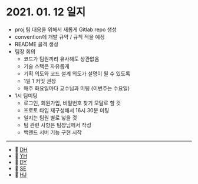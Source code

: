 # 2021. 01. 12 일지

- proj 팀 대응을 위해서 새롭게 Gitlab repo 생성
- convention에 개발 규약 / 규칙 적을 예정
- README 골격 생성
- 팀장 회의
    - 코드가 팀원끼리 유사해도 상관없음
    - 기술 스택은 자유롭게
    - 기획 의도와 코드 설계 의도가 설명이 될 수 있도록
    - 1일 1 커밋 권장
    - 매주 화요일마다 교수님과 미팅 (이번주는 수요일)
- 1시 팀미팅
    - 로그인, 회원가입, 비밀번호 찾기 모달로 할 것
    - 프로토 타입 재구성해서 16시 30분 미팅
    - 일지는 팀원 별로 넣을 것
    - 팀 관련 사항은 팀장님께서 작성
    - 백엔드 서버 기능 구현 시작

---
* 🍟 [DH](./DH/20210112.md)
* 🍔 [YH](./YH/20210112.md)
* 🌭 [DY](./DY/20210112.md)
* 🍳 [SE](./SE/20210112.md)
* 🧀 [HJ](./HJ/20210112.md)


